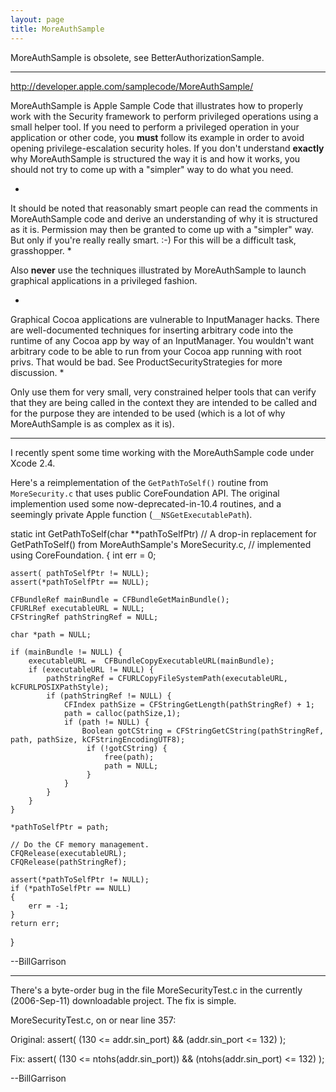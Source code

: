 ```yaml
---
layout: page
title: MoreAuthSample
---
```


MoreAuthSample is obsolete, see BetterAuthorizationSample.

----

http://developer.apple.com/samplecode/MoreAuthSample/

MoreAuthSample is Apple Sample Code that illustrates how to properly work with the Security framework to perform privileged operations using a small helper tool.  If you need to perform a privileged operation in your application or other code, you **must** follow its example in order to avoid opening privilege-escalation security holes.  If you don't understand **exactly** why MoreAuthSample is structured the way it is and how it works, you should not try to come up with a "simpler" way to do what you need.

*
It should be noted that reasonably smart people can read the comments in MoreAuthSample code and derive an understanding of why it is structured as it is.  Permission may then be granted to come up with a "simpler" way.  But only if you're really really smart.  :-)  For this will be a difficult task, grasshopper.
*

Also **never** use the techniques illustrated by MoreAuthSample to launch graphical applications in a privileged fashion. 

*
Graphical Cocoa applications are vulnerable to InputManager hacks.  There are well-documented techniques for inserting arbitrary code into the runtime of any Cocoa app by way of an InputManager.  You wouldn't want arbitrary code to be able to run from your Cocoa app running with root privs.  That would be bad.  See ProductSecurityStrategies for more discussion.
*

Only use them for very small, very constrained helper tools that can verify that they are being called in the context they are intended to be called and for the purpose they are intended to be used (which is a lot of why MoreAuthSample is as complex as it is).

----
I recently spent some time working with the MoreAuthSample code under Xcode 2.4.  

Here's a reimplementation of the <code>GetPathToSelf()</code> routine from <code>MoreSecurity.c</code> that uses public CoreFoundation API.  The original implemention used some now-deprecated-in-10.4 routines, and a seemingly private Apple function (<code>__NSGetExecutablePath</code>).

    
static int GetPathToSelf(char **pathToSelfPtr)
	// A drop-in replacement for GetPathToSelf() from MoreAuthSample's MoreSecurity.c,
	// implemented using CoreFoundation.
{
	int err = 0;
	
	assert( pathToSelfPtr != NULL);
	assert(*pathToSelfPtr == NULL);
		
	CFBundleRef mainBundle = CFBundleGetMainBundle();
	CFURLRef executableURL = NULL;
	CFStringRef pathStringRef = NULL;
	
	char *path = NULL;
	
	if (mainBundle != NULL) {
		executableURL =  CFBundleCopyExecutableURL(mainBundle);
		if (executableURL != NULL) {
			pathStringRef = CFURLCopyFileSystemPath(executableURL, kCFURLPOSIXPathStyle);
			if (pathStringRef != NULL) {
				CFIndex pathSize = CFStringGetLength(pathStringRef) + 1;
				path = calloc(pathSize,1);
				if (path != NULL) {
					Boolean gotCString = CFStringGetCString(pathStringRef, path, pathSize, kCFStringEncodingUTF8);
					 if (!gotCString) {
						 free(path);
						 path = NULL;
					 }
				}
			}
		}
	}
	
	*pathToSelfPtr = path;
	
	// Do the CF memory management.
	CFQRelease(executableURL);
	CFQRelease(pathStringRef);

	assert(*pathToSelfPtr != NULL);
	if (*pathToSelfPtr == NULL)
	{
		err = -1;
	}
	return err;
}


--BillGarrison


----

There's a byte-order bug in the file MoreSecurityTest.c in the currently (2006-Sep-11) downloadable project.  The fix is simple.

MoreSecurityTest.c, on or near line 357:

Original:      assert( (130 <= addr.sin_port) && (addr.sin_port <= 132) );

Fix:     assert( (130 <= ntohs(addr.sin_port)) && (ntohs(addr.sin_port) <= 132) );

--BillGarrison


